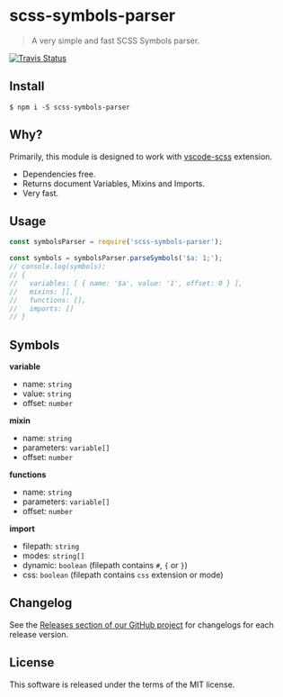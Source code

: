 # scss-symbols-parser

> A very simple and fast SCSS Symbols parser.

[![Travis Status](https://travis-ci.org/mrmlnc/scss-symbols-parser.svg?branch=master)](https://travis-ci.org/mrmlnc/scss-symbols-parser)

## Install

```shell
$ npm i -S scss-symbols-parser
```

## Why?

Primarily, this module is designed to work with [vscode-scss](https://github.com/mrmlnc/vscode-scss) extension.

  * Dependencies free.
  * Returns document Variables, Mixins and Imports.
  * Very fast.

## Usage

```js
const symbolsParser = require('scss-symbols-parser');

const symbols = symbolsParser.parseSymbols('$a: 1;');
// console.log(symbols);
// {
//   variables: [ { name: '$a', value: '1', offset: 0 } ],
//   mixins: [],
//   functions: [],
//   imports: []
// }
```

## Symbols

**variable**

  * name: `string`
  * value: `string`
  * offset: `number`

**mixin**

  * name: `string`
  * parameters: `variable[]`
  * offset: `number`

**functions**

  * name: `string`
  * parameters: `variable[]`
  * offset: `number`

**import**

  * filepath: `string`
  * modes: `string[]`
  * dynamic: `boolean` (filepath contains `#`, `{` or `}`)
  * css: `boolean` (filepath contains `css` extension or mode)

## Changelog

See the [Releases section of our GitHub project](https://github.com/mrmlnc/scss-symbols-parser/releases) for changelogs for each release version.

## License

This software is released under the terms of the MIT license.
